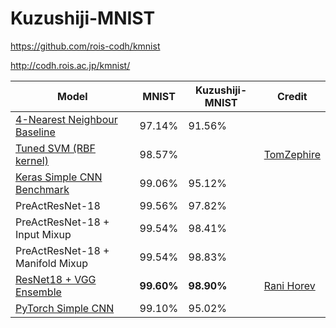 # Kuzushiji-MNIST

https://github.com/rois-codh/kmnist

http://codh.rois.ac.jp/kmnist/



|Model                            | MNIST | Kuzushiji-MNIST | Credit
|---------------------------------|-------|--------|---|
|[4-Nearest Neighbour Baseline](benchmarks/kuzushiji_mnist_knn.py)     |97.14% | 91.56% | 
|[Tuned SVM (RBF kernel)](https://github.com/rois-codh/kmnist/issues/3) | 98.57% |  | [TomZephire](https://github.com/TomZephire)
|[Keras Simple CNN Benchmark](benchmarks/kuzushiji_mnist_cnn.py)       |99.06% | 95.12% |
|PreActResNet-18                  |99.56% | 97.82% |
|PreActResNet-18 + Input Mixup    |99.54% | 98.41% |
|PreActResNet-18 + Manifold Mixup |99.54% | 98.83% |
|[ResNet18 + VGG Ensemble](https://github.com/ranihorev/Kuzushiji_MNIST) | **99.60%** | **98.90%** | [Rani Horev](https://twitter.com/HorevRani)
|[PyTorch Simple CNN](code/kuzushiji_mnist_pytorch.py)       |99.10% | 95.02% |

